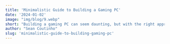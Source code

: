 ```yaml
---
title: 'Minimalistic Guide to Building a Gaming PC'
date: '2024-01-02'
image: "img/blog/9.webp"
short: "Building a gaming PC can seem daunting, but with the right approach, it’s a rewarding experience that can save you money and provide a custom setup tailored to your needs."
author: "Sean Coutinho"
slug: 'minimalistic-guide-to-building-gaming-pc'
---
```

